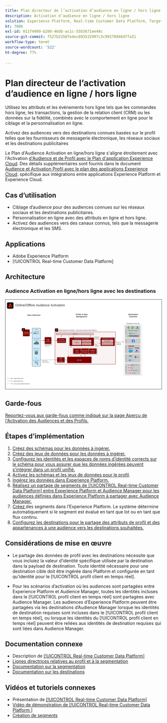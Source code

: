 ```yaml
---
title: Plan directeur de l’activation d’audience en ligne / hors ligne
description: Activation d’audience en ligne / hors ligne
solution: Experience Platform, Real-time Customer Data Platform, Target, Audience Manager, Analytics, Experience Cloud Services, Data Collection
kt: 7086
exl-id: 011f4909-b208-46db-ac1c-55b3671ee48c
source-git-commit: f527b23587e4ec893532997c3c99270946d7fa31
workflow-type: tm+mt
source-wordcount: '522'
ht-degree: 77%

---
```


# Plan directeur de l’activation d’audience en ligne / hors ligne

Utilisez les attributs et les événements hors ligne tels que les commandes hors ligne, les transactions, la gestion de la relation client (CRM) ou les données sur la fidélité, combinés avec le comportement en ligne pour le ciblage et la personnalisation en ligne.

Activez des audiences vers des destinations connues basées sur le profil telles que les fournisseurs de messagerie électronique, les réseaux sociaux et les destinations publicitaires

Le Plan d&#39;Audience Activation en ligne/hors ligne s&#39;aligne étroitement avec l&#39;Activation [d&#39;Audience et de Profil avec le Plan d&#39;application Experience Cloud](platform-and-applications.md). Des détails supplémentaires sont fournis dans le document [Audience et Activation Profil avec le plan des applications Experience Cloud](platform-and-applications.md).   spécifique aux intégrations entre applications Experience Platform et Experience Cloud.

## Cas d’utilisation

* Ciblage d’audience pour des audiences connues sur les réseaux sociaux et les destinations publicitaires.
* Personnalisation en ligne avec des attributs en ligne et hors ligne.
* Activez des audiences vers des canaux connus, tels que la messagerie électronique et les SMS.

## Applications

* Adobe Experience Platform
* [!UICONTROL Real-time Customer Data Platform]

## Architecture

### Audience Activation en ligne/hors ligne avec les destinations

<img src="assets/online_offline_activation.svg" alt="Architecture de référence pour le plan directeur d’activation d’audience en ligne / hors ligne" style="border:1px solid #4a4a4a" />
<br>

## Garde-fous

[Reportez-vous aux garde-fous comme indiqué sur la page Aperçu de l&#39;Activation des Audiences et des Profils.](overview.md)

## Étapes d’implémentation

1. [Créez des schémas pour les données à ingérer.](https://experienceleague.adobe.com/docs/platform-learn/tutorials/schemas/create-a-schema.html)
1. [Créez des jeux de données pour les données à ingérer.](https://experienceleague.adobe.com/docs/platform-learn/tutorials/data-ingestion/create-datasets-and-ingest-data.html)
1. [Configurez les identités et les espaces de noms d’identité corrects sur le schéma pour vous assurer que les données ingérées peuvent s’intégrer dans un profil unifié.](https://experienceleague.adobe.com/docs/platform-learn/tutorials/identities/label-ingest-and-verify-identity-data.html)
1. [Activez les schémas et les jeux de données pour le profil](https://experienceleague.adobe.com/docs/platform-learn/tutorials/profiles/bring-data-into-the-real-time-customer-profile.html).
1. [Ingérez les données dans Experience Platform.](https://experienceleague.adobe.com/?recommended=ExperiencePlatform-D-1-2020.1.dataingestion)
1. [Réalisez un partage de segments de [!UICONTROL Real-time Customer Data Platform] entre Experience Platform et Audience Manager pour les audiences définies dans Experience Platform à partager avec Audience Manager.](https://www.adobe.com/go/audiences)
1. [Créez ](https://experienceleague.adobe.com/docs/platform-learn/tutorials/segments/create-segments.html?lang=fr) des segments dans l’Experience Platform. Le système détermine automatiquement si le segment est évalué en tant que lot ou en tant que flux continu.
1. [Configurez les destinations pour le partage des attributs de profil et des appartenances à une audience vers les destinations souhaitées.](https://experienceleague.adobe.com/docs/platform-learn/tutorials/destinations/create-destinations-and-activate-data.html)

## Considérations de mise en œuvre

* Le partage des données de profil avec les destinations nécessite que vous incluiez la valeur d’identité spécifique utilisée par la destination dans la payload de destination. Toute identité nécessaire pour une destination cible doit être ingérée dans Platform et configurée en tant qu’identité pour le [!UICONTROL profil client en temps réel].

* Pour les scénarios d’activation où les audiences sont partagées entre Experience Platform et Audience Manager, toutes les identités incluses dans le [!UICONTROL profil client en temps réel] sont partagées avec Audience Manager. Les audiences d’Experience Platform peuvent être partagées via les destinations d’Audience Manager lorsque les identités de destination requises sont incluses dans le [!UICONTROL profil client en temps réel], ou lorsque les identités du [!UICONTROL profil client en temps réel] peuvent être reliées aux identités de destination requises qui sont liées dans Audience Manager.

## Documentation connexe

* Description de [[!UICONTROL Real-time Customer Data Platform]](https://helpx.adobe.com/fr/legal/product-descriptions/real-time-customer-data-platform.html)
* [Lignes directrices relatives au profil et à la segmentation](https://experienceleague.adobe.com/docs/experience-platform/profile/guardrails.html?lang=fr)
* [Documentation sur la segmentation](https://experienceleague.adobe.com/docs/experience-platform/segmentation/api/streaming-segmentation.html?lang=fr)
* [Documentation sur les destinations](https://experienceleague.adobe.com/docs/experience-platform/destinations/catalog/overview.html?lang=fr)

## Vidéos et tutoriels connexes

* Présentation de [[!UICONTROL Real-time Customer Data Platform]](https://experienceleague.adobe.com/docs/platform-learn/tutorials/application-services/rtcdp/understanding-the-real-time-customer-data-platform.html?lang=fr)
* [Vidéo de démonstration de [!UICONTROL Real-time Customer Data Platform ]](https://experienceleague.adobe.com/docs/platform-learn/tutorials/application-services/rtcdp/demo.html?lang=fr)
* [Création de segments](https://experienceleague.adobe.com/docs/platform-learn/tutorials/segments/create-segments.html)
